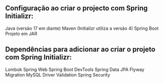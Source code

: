 Configuração ao criar o projecto com Spring Initializr:
-------------------------------------------------------

Java (versão 17 em diante)
Maven (Initializr utiliza a versão 4)
Spring Boot
Projeto em JAR

Dependências para adicionar ao criar o projeto com Spring Initializr:
-----------------------------------------------------------------------
Lombok
Spring Web
Spring Boot DevTools
Spring Data JPA
Flyway Migration
MySQL Driver
Validation
Spring Security